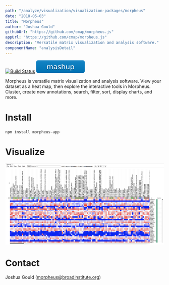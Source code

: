 ```yaml
---
path: "/analyze/visualization/visualization-packages/morpheus"
date: "2018-05-03"
title: "Morpheus"
author: "Joshua Gould"
githubUrl: "https://github.com/cmap/morpheus.js"
appUrl: "https://github.com/cmap/morpheus.js"
description: "Versatile matrix visualization and analysis software."
componentName: "analysisDetail"
---
```


[![Build Status](https://travis-ci.org/cmap/morpheus.js.svg?branch=master)](https://travis-ci.org/cmap/morpheus.js)
[![Mashup](../_images/mashup.svg)](https://github.com/eweitz/morpheus.js-react/blob/master/README.md#morpheusjs-in-react)

Morpheus is versatile matrix visualization and analysis software. View your dataset as a heat map, then explore the interactive tools in Morpheus. Cluster, create new annotations, search, filter, sort, display charts, and more.

# Install
`npm install morpheus-app`

# Visualize
<a href="https://software.broadinstitute.org/morpheus/" target="_blank">
  <img src="../_images/visualization/morpheus.png" width=800/>
</a>

# Contact
Joshua Gould (<a href="mailto://morpheus@broadinstitute.org">morpheus@broadinstitute.org</a>)
